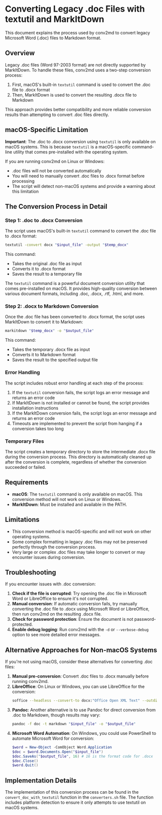 # Converting Legacy .doc Files with textutil and MarkItDown

This document explains the process used by conv2md to convert legacy Microsoft Word (.doc) files to Markdown format.

## Overview

Legacy .doc files (Word 97-2003 format) are not directly supported by MarkItDown. To handle these files, conv2md uses a two-step conversion process:

1. First, macOS's built-in `textutil` command is used to convert the .doc file to .docx format
2. Then, MarkItDown is used to convert the resulting .docx file to Markdown

This approach provides better compatibility and more reliable conversion results than attempting to convert .doc files directly.

## macOS-Specific Limitation

**Important**: The .doc to .docx conversion using `textutil` is only available on macOS systems. This is because `textutil` is a macOS-specific command-line utility that comes pre-installed with the operating system.

If you are running conv2md on Linux or Windows:
- .doc files will not be converted automatically
- You will need to manually convert .doc files to .docx format before processing
- The script will detect non-macOS systems and provide a warning about this limitation

## The Conversion Process in Detail

### Step 1: .doc to .docx Conversion

The script uses macOS's built-in `textutil` command to convert the .doc file to .docx format:

```bash
textutil -convert docx "$input_file" -output "$temp_docx"
```

This command:
- Takes the original .doc file as input
- Converts it to .docx format
- Saves the result to a temporary file

The `textutil` command is a powerful document conversion utility that comes pre-installed on macOS. It provides high-quality conversion between various document formats, including .doc, .docx, .rtf, .html, and more.

### Step 2: .docx to Markdown Conversion

Once the .doc file has been converted to .docx format, the script uses MarkItDown to convert it to Markdown:

```bash
markitdown "$temp_docx" -o "$output_file"
```

This command:
- Takes the temporary .docx file as input
- Converts it to Markdown format
- Saves the result to the specified output file

### Error Handling

The script includes robust error handling at each step of the process:

1. If the `textutil` conversion fails, the script logs an error message and returns an error code
2. If MarkItDown is not installed or cannot be found, the script provides installation instructions
3. If the MarkItDown conversion fails, the script logs an error message and returns an error code
4. Timeouts are implemented to prevent the script from hanging if a conversion takes too long

### Temporary Files

The script creates a temporary directory to store the intermediate .docx file during the conversion process. This directory is automatically cleaned up after the conversion is complete, regardless of whether the conversion succeeded or failed.

## Requirements

- **macOS**: The `textutil` command is only available on macOS. This conversion method will not work on Linux or Windows.
- **MarkItDown**: Must be installed and available in the PATH.

## Limitations

- This conversion method is macOS-specific and will not work on other operating systems.
- Some complex formatting in legacy .doc files may not be preserved perfectly through the conversion process.
- Very large or complex .doc files may take longer to convert or may encounter issues during conversion.

## Troubleshooting

If you encounter issues with .doc conversion:

1. **Check if the file is corrupted**: Try opening the .doc file in Microsoft Word or LibreOffice to ensure it's not corrupted.
2. **Manual conversion**: If automatic conversion fails, try manually converting the .doc file to .docx using Microsoft Word or LibreOffice, then run conv2md on the resulting .docx file.
3. **Check for password protection**: Ensure the document is not password-protected.
4. **Enable debug logging**: Run conv2md with the `-d` or `--verbose-debug` option to see more detailed error messages.

## Alternative Approaches for Non-macOS Systems

If you're not using macOS, consider these alternatives for converting .doc files:

1. **Manual pre-conversion**: Convert .doc files to .docx manually before running conv2md.
2. **LibreOffice**: On Linux or Windows, you can use LibreOffice for the conversion:
   ```bash
   soffice --headless --convert-to docx:"Office Open XML Text" --outdir "$temp_dir" "$input_file"
   ```
3. **Pandoc**: Another alternative is to use Pandoc for direct conversion from .doc to Markdown, though results may vary:
   ```bash
   pandoc -f doc -t markdown "$input_file" -o "$output_file"
   ```
4. **Microsoft Word Automation**: On Windows, you could use PowerShell to automate Microsoft Word for conversion:
   ```powershell
   $word = New-Object -ComObject Word.Application
   $doc = $word.Documents.Open("$input_file")
   $doc.SaveAs("$output_file", 16) # 16 is the format code for .docx
   $doc.Close()
   $word.Quit()
   ```

## Implementation Details

The implementation of this conversion process can be found in the `convert_doc_with_textutil` function in the `converters.sh` file. The function includes platform detection to ensure it only attempts to use textutil on macOS systems. 